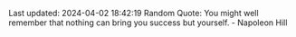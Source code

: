Last updated: 2024-04-02 18:42:19
Random Quote: You might well remember that nothing can bring you success but yourself. - Napoleon Hill